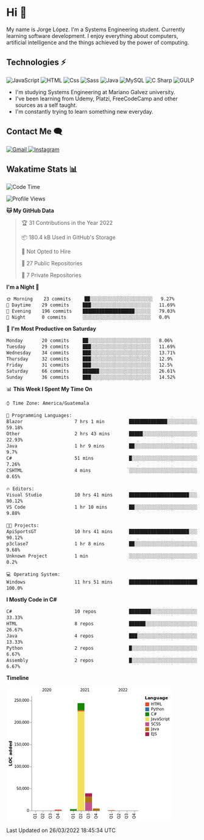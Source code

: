 
# Hi  👋

My name is Jorge López. I'm a Systems Engineering student. Currently learning software development. 
I enjoy everything about computers, artificial intelligence and the things achieved by the power of computing.

## Technologies ⚡
<p>
  <img alt="JavaScript" src="https://img.shields.io/badge/JavaScript-F7DF1E?logo=javascript&logoColor=white&style=for-the-badge" />
  <img alt="HTML" src="https://img.shields.io/badge/HTML-E34F26?logo=html5&logoColor=white&style=for-the-badge" />
  <img alt="Css" src="https://img.shields.io/badge/CSS-1572B6?logo=css3&logoColor=white&style=for-the-badge" />
  <img alt="Sass" src="https://img.shields.io/badge/Sass-CC6699?logo=sass&logoColor=white&style=for-the-badge" />
  <img alt="Java" src="https://img.shields.io/badge/java-1572B6?logo=java&logoColor=white&style=for-the-badge" />
  <img alt="MySQL" src="https://img.shields.io/badge/mysql-000?logo=mysql&logoColor=white&style=for-the-badge" />
  <img alt="C Sharp" src="https://img.shields.io/badge/C%23-239120?logo=c-sharp&logoColor=white&style=for-the-badge" />
  <img alt="GULP" src="https://img.shields.io/badge/gulp-FF0000?logo=gulp&logoColor=white&style=for-the-badge" />
</p>

- I'm studying Systems Engineering at Mariano Galvez university.
- I've been learning from Udemy, Platzi, FreeCodeCamp and other sources as a self taught.
- I'm constantly trying to learn something new everyday.

## Contact Me 🗨 

<p>
  <a href="mailto:jlopezgarciagt@gmail.com">
    <img alt="Gmail" src="https://img.shields.io/badge/gmail-FF0000?logo=gmail&logoColor=white&style=for-the-badge" />
  </a>
  <a href="https://www.instagram.com/jorge__ig__/">
    <img alt="Instagram" src="https://img.shields.io/badge/Instagram-E4405F?logo=instagram&logoColor=white&style=for-the-badge" />
  </a>
</p>

## Wakatime Stats 📊
<!--START_SECTION:waka-->
![Code Time](http://img.shields.io/badge/Code%20Time-60%20hrs%2010%20mins-blue)

![Profile Views](http://img.shields.io/badge/Profile%20Views-18-blue)

**🐱 My GitHub Data** 

> 🏆 31 Contributions in the Year 2022
 > 
> 📦 180.4 kB Used in GitHub's Storage 
 > 
> 🚫 Not Opted to Hire
 > 
> 📜 27 Public Repositories 
 > 
> 🔑 7 Private Repositories  
 > 
**I'm a Night 🦉** 

```text
🌞 Morning    23 commits     ██░░░░░░░░░░░░░░░░░░░░░░░   9.27% 
🌆 Daytime    29 commits     ███░░░░░░░░░░░░░░░░░░░░░░   11.69% 
🌃 Evening    196 commits    ███████████████████░░░░░░   79.03% 
🌙 Night      0 commits      ░░░░░░░░░░░░░░░░░░░░░░░░░   0.0%

```
📅 **I'm Most Productive on Saturday** 

```text
Monday       20 commits     ██░░░░░░░░░░░░░░░░░░░░░░░   8.06% 
Tuesday      29 commits     ███░░░░░░░░░░░░░░░░░░░░░░   11.69% 
Wednesday    34 commits     ███░░░░░░░░░░░░░░░░░░░░░░   13.71% 
Thursday     32 commits     ███░░░░░░░░░░░░░░░░░░░░░░   12.9% 
Friday       31 commits     ███░░░░░░░░░░░░░░░░░░░░░░   12.5% 
Saturday     66 commits     ██████░░░░░░░░░░░░░░░░░░░   26.61% 
Sunday       36 commits     ███░░░░░░░░░░░░░░░░░░░░░░   14.52%

```


📊 **This Week I Spent My Time On** 

```text
⌚︎ Time Zone: America/Guatemala

💬 Programming Languages: 
Blazor                   7 hrs 1 min         ██████████████░░░░░░░░░░░   59.18% 
Other                    2 hrs 43 mins       █████░░░░░░░░░░░░░░░░░░░░   22.93% 
Java                     1 hr 9 mins         ██░░░░░░░░░░░░░░░░░░░░░░░   9.7% 
C#                       51 mins             █░░░░░░░░░░░░░░░░░░░░░░░░   7.26% 
CSHTML                   4 mins              ░░░░░░░░░░░░░░░░░░░░░░░░░   0.65%

🔥 Editors: 
Visual Studio            10 hrs 41 mins      ██████████████████████░░░   90.12% 
VS Code                  1 hr 10 mins        ██░░░░░░░░░░░░░░░░░░░░░░░   9.88%

🐱‍💻 Projects: 
ApiSportsGT              10 hrs 41 mins      ██████████████████████░░░   90.12% 
p3clase7                 1 hr 8 mins         ██░░░░░░░░░░░░░░░░░░░░░░░   9.68% 
Unknown Project          1 min               ░░░░░░░░░░░░░░░░░░░░░░░░░   0.2%

💻 Operating System: 
Windows                  11 hrs 51 mins      █████████████████████████   100.0%

```

**I Mostly Code in C#** 

```text
C#                       10 repos            ████████░░░░░░░░░░░░░░░░░   33.33% 
HTML                     8 repos             ██████░░░░░░░░░░░░░░░░░░░   26.67% 
Java                     4 repos             ███░░░░░░░░░░░░░░░░░░░░░░   13.33% 
Python                   2 repos             █░░░░░░░░░░░░░░░░░░░░░░░░   6.67% 
Assembly                 2 repos             █░░░░░░░░░░░░░░░░░░░░░░░░   6.67%

```


**Timeline**

![Chart not found](https://raw.githubusercontent.com/he1ox/he1ox/main/charts/bar_graph.png) 


 Last Updated on 26/03/2022 18:45:34 UTC
<!--END_SECTION:waka-->

<!---
he1ox/he1ox is a ✨ special ✨ repository because its `README.md` (this file) appears on your GitHub profile.
You can click the Preview link to take a look at your changes.
--->
